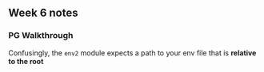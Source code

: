 ## Week 6 notes

### PG Walkthrough

Confusingly, the `env2` module expects a path to your env file that is **relative to the root**